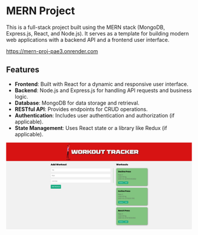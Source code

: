 # MERN Project

This is a full-stack project built using the MERN stack (MongoDB, Express.js, React, and Node.js). It serves as a template for building modern web applications with a backend API and a frontend user interface.

https://mern-proj-pae3.onrender.com

## Features

- **Frontend**: Built with React for a dynamic and responsive user interface.
- **Backend**: Node.js and Express.js for handling API requests and business logic.
- **Database**: MongoDB for data storage and retrieval.
- **RESTful API**: Provides endpoints for CRUD operations.
- **Authentication**: Includes user authentication and authorization (if applicable).
- **State Management**: Uses React state or a library like Redux (if applicable).

![MERN Project Page](mern-project.png)
